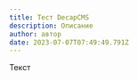 ```yaml
---
title: Тест DecapCMS
description: Описание
author: автор
date: 2023-07-07T07:49:49.791Z
---
```

Текст